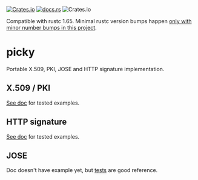 [![Crates.io](https://img.shields.io/crates/v/picky.svg)](https://crates.io/crates/picky)
[![docs.rs](https://docs.rs/picky/badge.svg)](https://docs.rs/picky)
![Crates.io](https://img.shields.io/crates/l/picky)

Compatible with rustc 1.65.
Minimal rustc version bumps happen [only with minor number bumps in this project](https://github.com/Devolutions/picky-rs/issues/89#issuecomment-868303478).

# picky

Portable X.509, PKI, JOSE and HTTP signature implementation.

## X.509 / PKI

[See doc](https://docs.rs/picky/latest/picky/x509/index.html) for tested examples.

## HTTP signature

[See doc](https://docs.rs/picky/latest/picky/http/index.html) for tested examples.

## JOSE

Doc doesn't have example yet, but [tests](https://github.com/Devolutions/picky-rs/blob/master/picky/src/jose/jwt.rs#L438) are good reference.
